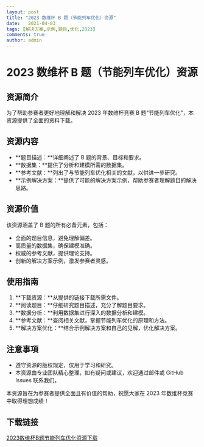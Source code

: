```yaml
---
layout: post
title: "2023 数维杯 B 题（节能列车优化）资源"
date:   2021-04-03
tags: [解决方案,示例,题目,优化,2023]
comments: true
author: admin
---
```

# 2023 数维杯 B 题（节能列车优化）资源

## 资源简介

为了帮助参赛者更好地理解和解决 2023 年数维杯竞赛 B 题“节能列车优化”，本资源提供了全面的资料下载。

## 资源内容

- **题目描述：**详细阐述了 B 题的背景、目标和要求。
- **数据集：**提供了分析和建模所需的数据集。
- **参考文献：**列出了与节能列车优化相关的文献，以供进一步研究。
- **示例解决方案：**提供了可能的解决方案示例，帮助参赛者理解题目的解决思路。

## 资源价值

该资源涵盖了 B 题的所有必备元素，包括：

- 全面的题目信息，避免理解偏差。
- 高质量的数据集，确保建模准确。
- 权威的参考文献，提供理论支持。
- 创新的解决方案示例，激发参赛者灵感。

## 使用指南

1. **下载资源：**从提供的链接下载所需文件。
2. **阅读题目：**仔细研究题目描述，充分了解题目要求。
3. **数据分析：**利用数据集进行深入的数据分析和建模。
4. **参考文献：**查阅相关文献，掌握节能列车优化的原理和方法。
5. **解决方案优化：**结合示例解决方案和自己的见解，优化解决方案。

## 注意事項

- 遵守资源的版权规定，仅用于学习和研究。
- 本资源由专业团队精心整理，如有疑问或建议，欢迎通过邮件或 GitHub Issues 联系我们。

本资源旨在为参赛者提供全面且有价值的帮助，祝愿大家在 2023 年数维杯竞赛中取得理想成绩！

## 下载链接

[2023数维杯B题节能列车优化资源下载](https://pan.quark.cn/s/5d3d41a4927d)